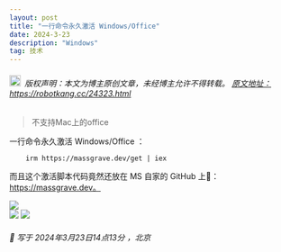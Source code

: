 ```yaml
---
layout: post
title: "一行命令永久激活 Windows/Office"
date: 2024-3-23 
description: "Windows"
tag: 技术
---   
```


<h6><img src="https://robotkang-1257995526.cos.ap-chengdu.myqcloud.com/icon/copyright.png" alt="copyright" style="display:inline;margin-bottom: -5px;" width="20" height="20"> 版权声明：本文为博主原创文章，未经博主允许不得转载。
<a target="_blank" href="https://robotkang.cc/24323.html">原文地址：https://robotkang.cc/24323.html </a>
</h6>                           
        
> 不支持Mac上的office     

一行命令永久激活 Windows/Office ：

        irm https://massgrave.dev/get | iex

而且这个激活脚本代码竟然还放在 MS 自家的 GitHub 上🤣：https://massgrave.dev。




<a href="https://robotkang.cc/donation/"><img style="border: 0px" src="https://robotkang-1257995526.cos.ap-chengdu.myqcloud.com/image/20240324142626.png"/></a>  
<a href="https://robotkang.cc/donation/"><img style="border: 0px" src="https://robotkang-1257995526.cos.ap-chengdu.myqcloud.com/image/20240324142711.png"/></a> 
<a href="https://robotkang.cc/donation/"><img style="border: 0px" src="https://robotkang-1257995526.cos.ap-chengdu.myqcloud.com/image/20240324142902.png"/></a>   


                 
<h6> 

📌 写于 2024年3月23日14点13分 ，北京                                

</h6>             



